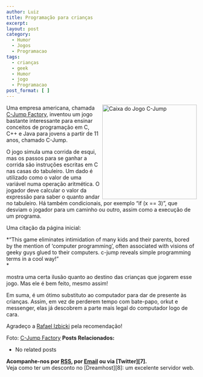 ```yaml
---
author: Luiz
title: Programação para crianças
excerpt:
layout: post
category:
  - Humor
  - Jogos
  - Programacao
tags:
  - crianças
  - geek
  - Humor
  - jogo
  - Programacao
post_format: [ ]
---
```

[<img src='http://vidageek.net/wp-content/uploads/2008/04/box001.JPG' alt='Caixa do Jogo C-Jump' width=250 align='right' />][1]

Uma empresa americana, chamada [C-Jump Factory][2], inventou um jogo bastante interessante para ensinar conceitos de programação em C, C++ e Java para jovens a partir de 11 anos, chamado C-Jump.

O jogo simula uma corrida de esqui, mas os passos para se ganhar a corrida são instruções escritas em C nas casas do tabuleiro. Um dado é utilizado como o valor de uma variável numa operação aritmética. O jogador deve calcular o valor da expressão para saber o quanto andar no tabuleiro. Há também condicionais, por exemplo “if (x == 3)”, que desviam o jogador para um caminho ou outro, assim como a execução de um programa.

Uma citação da página inicial:

*“This game eliminates intimidation of many kids and their parents, bored by the mention of ‘computer programming’, often associated with visions of geeky guys glued to their computers. c-jump reveals simple programming terms in a cool way!”  
*

mostra uma certa ilusão quanto ao destino das crianças que jogarem esse jogo. Mas ele é bem feito, mesmo assim!

Em suma, é um ótimo substituto ao computador para dar de presente às crianças. Assim, em vez de perderem tempo com bate-papo, orkut e messenger, elas já descobrem a parte mais legal do computador logo de cara.

Agradeço a [Rafael Izbicki][3] pela recomendação!

Foto: [C-Jump Factory][2] 
**Posts Relacionados:** 
*   No related posts









**Acompanhe-nos por [ RSS][5], por [Email][6] ou via [Twitter][7].**  
Veja como ter um desconto no [Dreamhost][8]: um excelente servidor web.

 [1]: http://www.c-jump.com "Caixa do Jogo C-Jump"
 [2]: http://www.c-jump.com
 [3]: http://desinutilidades.blogspot.com/
 [4]: https://twitter.com/share
 [5]: http://feeds.feedburner.com/VidaGeek
 [6]: http://feedburner.google.com/fb/a/mailverify?uri=VidaGeek&loc=pt_BR



